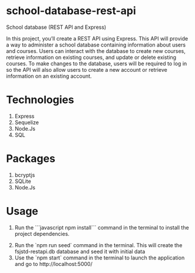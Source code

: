 # school-database-rest-api
 School database (REST API and Express)

 In this project, you’ll create a REST API using Express. This API will provide a way to administer a school database containing information about users and courses. Users can interact with the database to create new courses, retrieve information on existing courses, and update or delete existing courses. To make changes to the database, users will be required to log in so the API will also allow users to create a new account or retrieve information on an existing account.


# Technologies 
<ol>
    <li>Express</li>
    <li>Sequelize</li>
    <li>Node.Js</li>
    <li>SQL</li>
</ol>

# Packages
<ol>
    <li>bcryptjs</li>
    <li>SQLite</li>
    <li>Node.Js</li>
</ol>

# Usage
<ol>
    <li><p>Run the  ```javascript npm install```  command in the terminal to install  the project dependencies.</p></li>
    <li>Run the `npm run seed` command in the terminal. This will create the fsjstd-restapi.db database and seed it with initial data</li>
    <li>Use the `npm start` command in the terminal to launch the application and go to http://localhost:5000/</li>
</ol>